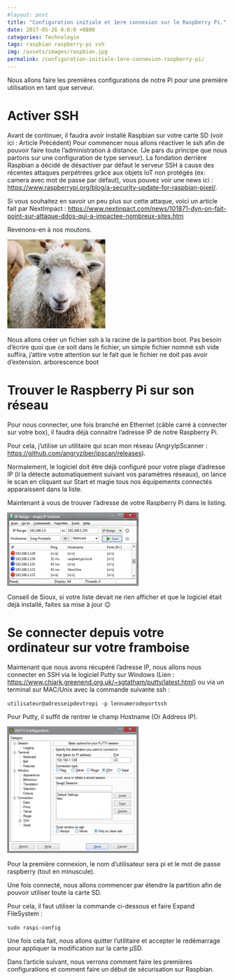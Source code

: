 ```yaml
---
#layout: post
title: "Configuration initiale et 1ere connexion sur le Raspberry Pi."
date: 2017-05-26 0:0:0 +0800
categories: Technologie
tags: raspbian raspberry-pi ssh
img: /assets/images/raspbian.jpg
permalink: /configuration-initiale-1ere-connexion-raspberry-pi/
---
```

Nous allons faire les premières configurations de notre Pi pour une première utilisation en tant que serveur.

# Activer SSH

Avant de continuer, il faudra avoir installé Raspbian sur votre carte SD (voir ici : Article Précédent)
Pour commencer nous allons réactiver le ssh afin de pouvoir faire toute l’administration à distance. (Je pars du principe que nous partons sur une configuration de type serveur).
La fondation derrière Raspbian a décidé de désactiver par défaut le serveur SSH à cause des récentes attaques perpétrées grâce aux objets IoT non protégés (ex: camera avec mot de passe par défaut), vous pouvez voir une news ici : https://www.raspberrypi.org/blog/a-security-update-for-raspbian-pixel/.

Si vous souhaitez en savoir un peu plus sur cette attaque, voici un article fait par NextImpact : https://www.nextinpact.com/news/101871-dyn-on-fait-point-sur-attaque-ddos-qui-a-impactee-nombreux-sites.htm

Revenons-en à nos moutons.

![image mouton](/assets/images/mouton.jpg)

Nous allons créer un fichier ssh à la racine de la partition boot.
Pas besoin d’écrire quoi que ce soit dans le fichier, un simple fichier nommé ssh vide suffira, j’attire votre attention sur le fait que le fichier ne doit pas avoir d’extension.
arborescence boot

# Trouver le Raspberry Pi sur son réseau

Pour nous connecter, une fois branché en Ethernet (câble carré à connecter sur votre box), il faudra déjà connaitre l’adresse IP de notre Raspberry Pi.

Pour cela, j’utilise un utilitaire qui scan mon réseau (AngryIpScanner : https://github.com/angryziber/ipscan/releases).

Normalement, le logiciel doit être déjà configuré pour votre plage d’adresse IP (il la détecte automatiquement suivant vos paramètres réseaux), on lance le scan en cliquant sur Start et magie tous nos équipements connectés apparaissent dans la liste.

Maintenant à vous de trouver l’adresse de votre Raspberry Pi dans le listing.

![image angry](/assets/images/angry.png)

Conseil de Sioux, si votre liste devait ne rien afficher et que le logiciel était déjà installé, faites sa mise à jour 😉

# Se connecter depuis votre ordinateur sur votre framboise

Maintenant que nous avons récupéré l’adresse IP, nous allons nous connecter en SSH via le logiciel Putty sur Windows (Lien : https://www.chiark.greenend.org.uk/~sgtatham/putty/latest.html) ou via un terminal sur MAC/Unix avec la commande suivante ssh :

`utilisateur@adresseipdevtrepi -p lennumerodeportssh`

Pour Putty, il suffit de rentrer le champ Hostname (Or Address IP).

![image putty](/assets/images/putty.png)

Pour la première connexion, le nom d’utilisateur sera pi et le mot de passe raspberry (tout en minuscule).

Une fois connecté, nous allons commencer par étendre la partition afin de pouvoir utiliser toute la carte SD.

Pour cela, il faut utiliser la commande ci-dessous et faire Expand FileSystem :

`sudo raspi-config`

Une fois cela fait, nous allons quitter l’utilitaire et accepter le redémarrage pour appliquer la modification sur la carte µSD.

Dans l’article suivant, nous verrons comment faire les premières configurations et comment faire un début de sécurisation sur Raspbian.
